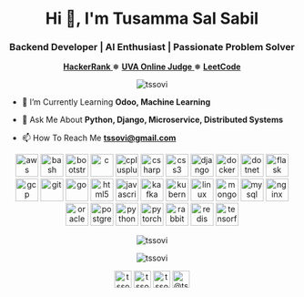 <h1 align="center">Hi 👋, I'm Tusamma Sal Sabil</h1>
<h3 align="center">Backend Developer | AI Enthusiast | Passionate Problem Solver</h3>

<p align="center">
    <a href="https://www.hackerrank.com/tssovi" target="_blank">
        <b>HackerRank</b>
    </a>
    ❅
    <a href="https://uhunt.onlinejudge.org/id/83645" target="_blank">
        <b>UVA Online Judge</b>
    </a>
    ❅
    <a href="https://leetcode.com/tssovi/" target="_blank">
        <b>LeetCode</b>
    </a>
</p>

<p align="center">
    <img src="https://komarev.com/ghpvc/?username=tssovi" alt="tssovi" />
</p>

- 🌱 I’m Currently Learning **Odoo, Machine Learning**

- 💬 Ask Me About **Python, Django, Microservice, Distributed Systems**

- 📫 How To Reach Me **tssovi@gmail.com**

<p align="center">
    <img src="https://devicons.github.io/devicon/devicon.git/icons/amazonwebservices/amazonwebservices-original-wordmark.svg" alt="aws" width="40" height="40"/>
    <img src="https://www.vectorlogo.zone/logos/gnu_bash/gnu_bash-icon.svg" alt="bash" width="40" height="40"/>
    <img src="https://devicons.github.io/devicon/devicon.git/icons/bootstrap/bootstrap-plain.svg" alt="bootstrap" width="40" height="40"/>
    <img src="https://devicons.github.io/devicon/devicon.git/icons/c/c-original.svg" alt="c" width="40" height="40"/>
    <img src="https://devicons.github.io/devicon/devicon.git/icons/cplusplus/cplusplus-original.svg" alt="cplusplus" width="40" height="40"/>
    <img src="https://devicons.github.io/devicon/devicon.git/icons/csharp/csharp-original.svg" alt="csharp" width="40" height="40"/>
    <img src="https://devicons.github.io/devicon/devicon.git/icons/css3/css3-original-wordmark.svg" alt="css3" width="40" height="40"/>
    <img src="https://devicons.github.io/devicon/devicon.git/icons/django/django-original.svg" alt="django" width="40" height="40"/>
    <img src="https://devicons.github.io/devicon/devicon.git/icons/docker/docker-original-wordmark.svg" alt="docker" width="40" height="40"/>
    <img src="https://devicons.github.io/devicon/devicon.git/icons/dot-net/dot-net-original-wordmark.svg" alt="dotnet" width="40" height="40"/>
    <img src="https://www.vectorlogo.zone/logos/pocoo_flask/pocoo_flask-icon.svg" alt="flask" width="40" height="40"/>
    <img src="https://www.vectorlogo.zone/logos/google_cloud/google_cloud-icon.svg" alt="gcp" width="40" height="40"/>
    <img src="https://www.vectorlogo.zone/logos/git-scm/git-scm-icon.svg" alt="git" width="40" height="40"/>
    <img src="https://devicons.github.io/devicon/devicon.git/icons/go/go-original.svg" alt="go" width="40" height="40"/>
    <img src="https://devicons.github.io/devicon/devicon.git/icons/html5/html5-original-wordmark.svg" alt="html5" width="40" height="40"/>
    <img src="https://devicons.github.io/devicon/devicon.git/icons/javascript/javascript-original.svg" alt="javascript" width="40" height="40"/>
    <img src="https://www.vectorlogo.zone/logos/apache_kafka/apache_kafka-icon.svg" alt="kafka" width="40" height="40"/>
    <img src="https://www.vectorlogo.zone/logos/kubernetes/kubernetes-icon.svg" alt="kubernetes" width="40" height="40"/>
    <img src="https://devicons.github.io/devicon/devicon.git/icons/linux/linux-original.svg" alt="linux" width="40" height="40"/>
    <img src="https://devicons.github.io/devicon/devicon.git/icons/mongodb/mongodb-original-wordmark.svg" alt="mongodb" width="40" height="40"/>
    <img src="https://devicons.github.io/devicon/devicon.git/icons/mysql/mysql-original-wordmark.svg" alt="mysql" width="40" height="40"/>
    <img src="https://devicons.github.io/devicon/devicon.git/icons/nginx/nginx-original.svg" alt="nginx" width="40" height="40"/>
    <img src="https://devicons.github.io/devicon/devicon.git/icons/oracle/oracle-original.svg" alt="oracle" width="40" height="40"/>
    <img src="https://devicons.github.io/devicon/devicon.git/icons/postgresql/postgresql-original-wordmark.svg" alt="postgresql" width="40" height="40"/>
    <img src="https://devicons.github.io/devicon/devicon.git/icons/python/python-original.svg" alt="python" width="40" height="40"/>
    <img src="https://www.vectorlogo.zone/logos/pytorch/pytorch-icon.svg" alt="pytorch" width="40" height="40"/>
    <img src="https://www.vectorlogo.zone/logos/rabbitmq/rabbitmq-icon.svg" alt="rabbitMQ" width="40" height="40"/>
    <img src="https://devicons.github.io/devicon/devicon.git/icons/redis/redis-original-wordmark.svg" alt="redis" width="40" height="40"/>
    <img src="https://www.vectorlogo.zone/logos/tensorflow/tensorflow-icon.svg" alt="tensorflow" width="40" height="40"/>
</p>

<p align="center">
    <img src="https://github-readme-stats.vercel.app/api/top-langs/?username=tssovi&layout=compact&hide=html,css,javascript&theme=tokyonight" alt="tssovi" />
</p>

<p align="center">
    <img src="https://github-readme-stats.vercel.app/api?username=tssovi&show_icons=true&theme=tokyonight" alt="tssovi" />
</p>

<p align="center">
    <a href="https://linkedin.com/in/tssovi" target="blank"><img align="center" src="https://cdn.jsdelivr.net/npm/simple-icons@3.0.1/icons/linkedin.svg" alt="tssovi" height="30" width="30" /></a>
    <a href="https://kaggle.com/tssovi" target="blank"><img align="center" src="https://cdn.jsdelivr.net/npm/simple-icons@3.0.1/icons/kaggle.svg" alt="tssovi" height="30" width="30" /></a>
    <a href="https://fb.com/tssovi" target="blank"><img align="center" src="https://cdn.jsdelivr.net/npm/simple-icons@3.0.1/icons/facebook.svg" alt="tssovi" height="30" width="30" /></a>
    <a href="https://medium.com/@tssovi" target="blank"><img align="center" src="https://cdn.jsdelivr.net/npm/simple-icons@3.0.1/icons/medium.svg" alt="@tssovi" height="30" width="30" /></a>
</p>
